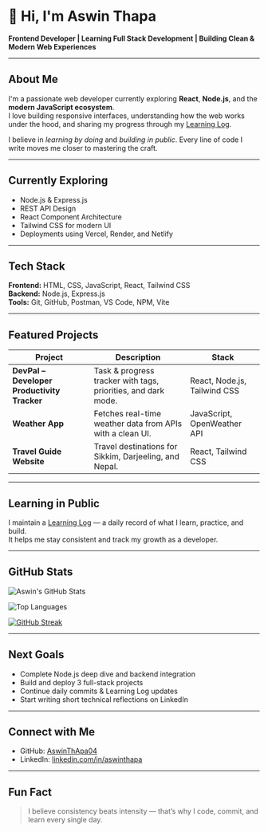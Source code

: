 # 👋 Hi, I'm Aswin Thapa

 **Frontend Developer | Learning Full Stack Development | Building Clean & Modern Web Experiences**

---

##  About Me
I'm a passionate web developer currently exploring **React**, **Node.js**, and the **modern JavaScript ecosystem**.  
I love building responsive interfaces, understanding how the web works under the hood, and sharing my progress through my [Learning Log](https://github.com/AswinThApa04/Learning-Log).

I believe in *learning by doing* and *building in public*. Every line of code I write moves me closer to mastering the craft.

---

##  Currently Exploring
- Node.js & Express.js
- REST API Design
- React Component Architecture
- Tailwind CSS for modern UI
- Deployments using Vercel, Render, and Netlify

---

##  Tech Stack

**Frontend:** HTML, CSS, JavaScript, React, Tailwind CSS  
**Backend:** Node.js, Express.js  
**Tools:** Git, GitHub, Postman, VS Code, NPM, Vite  

---

##  Featured Projects

| Project | Description | Stack |
|----------|--------------|--------|
| **DevPal – Developer Productivity Tracker** | Task & progress tracker with tags, priorities, and dark mode. | React, Node.js, Tailwind CSS |
| **Weather App** | Fetches real-time weather data from APIs with a clean UI. | JavaScript, OpenWeather API |
| **Travel Guide Website** | Travel destinations for Sikkim, Darjeeling, and Nepal. | React, Tailwind CSS |


---

##  Learning in Public
I maintain a [Learning Log](https://github.com/AswinThApa04/Learning-Log) — a daily record of what I learn, practice, and build.  
It helps me stay consistent and track my growth as a developer.

---

##  GitHub Stats

![Aswin's GitHub Stats](https://github-readme-stats.vercel.app/api?username=AswinThApa04&show_icons=true&theme=default)

![Top Languages](https://github-readme-stats.vercel.app/api/top-langs/?username=AswinThApa04&layout=compact&theme=default)

[![GitHub Streak](https://streak-stats.demolab.com?user=AswinThApa04&theme=dark&border_radius=4.8)](https://git.io/streak-stats)

---

##  Next Goals
- Complete Node.js deep dive and backend integration  
- Build and deploy 3 full-stack projects  
- Continue daily commits & Learning Log updates  
- Start writing short technical reflections on LinkedIn  

---

##  Connect with Me
- GitHub: [AswinThApa04](https://github.com/AswinThApa04)  
- LinkedIn: [linkedin.com/in/aswinthapa](https://linkedin.com/in/aswinthapa)

---

##  Fun Fact
> I believe consistency beats intensity — that’s why I code, commit, and learn every single day.
